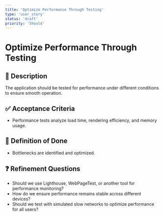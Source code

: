 ```yaml
---
title: 'Optimize Performance Through Testing'
type: 'user_story'
status: 'draft'
priority: 'Should'
---
```


# Optimize Performance Through Testing

## 📌 Description

The application should be tested for performance under different conditions to ensure smooth operation.

## ✅ Acceptance Criteria

- Performance tests analyze load time, rendering efficiency, and memory usage.

## 🎯 Definition of Done

- Bottlenecks are identified and optimized.

## ❓ Refinement Questions

- Should we use Lighthouse, WebPageTest, or another tool for performance monitoring?
- How do we ensure performance remains stable across different devices?
- Should we test with simulated slow networks to optimize performance for all users?
